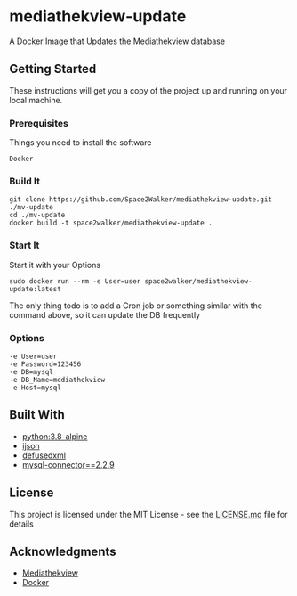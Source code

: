 # mediathekview-update

A Docker Image that Updates the Mediathekview database

## Getting Started

These instructions will get you a copy of the project up and running on your local machine. 

### Prerequisites

Things you need to install the software

```
Docker
```

### Build It
```
git clone https://github.com/Space2Walker/mediathekview-update.git ./mv-update
cd ./mv-update
docker build -t space2walker/mediathekview-update .
```

### Start It

Start it with your Options

```
sudo docker run --rm -e User=user space2walker/mediathekview-update:latest 
```

The only thing todo is to add a Cron job or something similar with the command above, so it can update the DB frequently


### Options

```
-e User=user
-e Password=123456
-e DB=mysql
-e DB_Name=mediathekview 
-e Host=mysql 
```

## Built With

* [python:3.8-alpine](https://hub.docker.com/_/python/) 
* [ijson](https://github.com/isagalaev/ijson)
* [defusedxml](https://github.com/tiran/defusedxml)
* [mysql-connector==2.2.9](https://github.com/sanpingz/mysql-connector)


## License

This project is licensed under the MIT License - see the [LICENSE.md](LICENSE.md) file for details

## Acknowledgments

* [Mediathekview](https://github.com/mediathekview/plugin.video.mediathekview) 
* [Docker](https://www.docker.com/)


